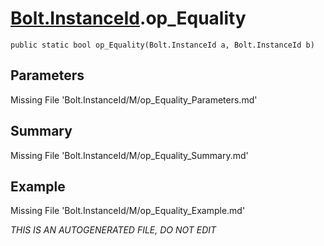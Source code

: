 # [Bolt.InstanceId](Types/Bolt.InstanceId.md).op_Equality
`public static bool op_Equality(Bolt.InstanceId a, Bolt.InstanceId b)`
## Parameters
Missing File 'Bolt.InstanceId/M/op_Equality_Parameters.md'
## Summary
Missing File 'Bolt.InstanceId/M/op_Equality_Summary.md'
## Example
Missing File 'Bolt.InstanceId/M/op_Equality_Example.md'

*THIS IS AN AUTOGENERATED FILE, DO NOT EDIT*
